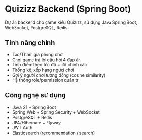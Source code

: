 # Quizizz Backend (Spring Boot)
Dự án backend cho game kiểu Quizizz, sử dụng Java Spring Boot, WebSocket, PostgreSQL, Redis.

## Tính năng chính
- Tạo/Tham gia phòng chơi
- Chơi game trả lời câu hỏi 4 đáp án
- Tính điểm theo tốc độ + độ chính xác
- Thống kê, xếp hạng người chơi
- Gợi ý người chơi tương đồng (cosine similarity)
- Hệ thống role/permission quản trị

## Công nghệ sử dụng
- Java 21 + Spring Boot
- Spring Web + Spring Security + WebSocket
- PostgreSQL + Redis
- JPA/Hibernate + Flyway
- JWT Auth
- Elasticsearch (recommendation / search)

